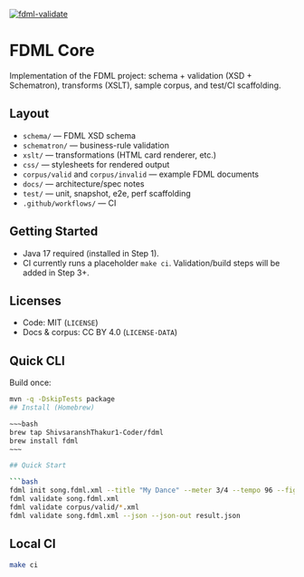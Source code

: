 [![fdml-validate](https://github.com/ShivsaranshThakur1-Coder/fdml-core/actions/workflows/fdml-validate.yml/badge.svg?branch=main)](https://github.com/ShivsaranshThakur1-Coder/fdml-core/actions/workflows/fdml-validate.yml)

# FDML Core

Implementation of the FDML project: schema + validation (XSD + Schematron), transforms (XSLT), sample corpus, and test/CI scaffolding.

## Layout
- `schema/` — FDML XSD schema
- `schematron/` — business-rule validation
- `xslt/` — transformations (HTML card renderer, etc.)
- `css/` — stylesheets for rendered output
- `corpus/valid` and `corpus/invalid` — example FDML documents
- `docs/` — architecture/spec notes
- `test/` — unit, snapshot, e2e, perf scaffolding
- `.github/workflows/` — CI

## Getting Started
- Java 17 required (installed in Step 1).
- CI currently runs a placeholder `make ci`. Validation/build steps will be added in Step 3+.

## Licenses
- Code: MIT (`LICENSE`)
- Docs & corpus: CC BY 4.0 (`LICENSE-DATA`)

## Quick CLI

Build once:
```bash
mvn -q -DskipTests package
## Install (Homebrew)

~~~bash
brew tap ShivsaranshThakur1-Coder/fdml
brew install fdml
~~~

## Quick Start

```bash
fdml init song.fdml.xml --title "My Dance" --meter 3/4 --tempo 96 --figure-id f-1 --figure-name Intro
fdml validate song.fdml.xml
fdml validate corpus/valid/*.xml
fdml validate song.fdml.xml --json --json-out result.json
```

## Local CI

```bash
make ci
```
